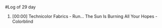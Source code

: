 #Log of 29 day

1. [00:00] Technicolor Fabrics - Run... The Sun Is Burning All Your Hopes - Colorblind
